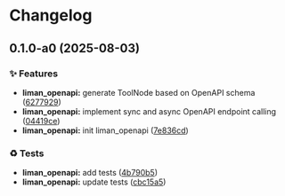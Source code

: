 # Changelog

## 0.1.0-a0 (2025-08-03)


### ✨ Features

* **liman_openapi:** generate ToolNode based on OpenAPI schema ([6277929](https://github.com/gurobokum/liman/commit/62779292c33833f1a13e3154852ff2dda56e09ae))
* **liman_openapi:** implement sync and async OpenAPI endpoint calling ([04419ce](https://github.com/gurobokum/liman/commit/04419ce582d5a577dc213b3ea682dce8e04c17f2))
* **liman_openapi:** init liman_openapi ([7e836cd](https://github.com/gurobokum/liman/commit/7e836cdb1743cb09792126b4b8e9df61e0c177cf))


### ♻️ Tests

* **liman_openapi:** add tests ([4b790b5](https://github.com/gurobokum/liman/commit/4b790b52b2225248317bdc3abb8990950a515bbf))
* **liman_openapi:** update tests ([cbc15a5](https://github.com/gurobokum/liman/commit/cbc15a5245917d4ce8a98b385cb1332f673cedbb))
